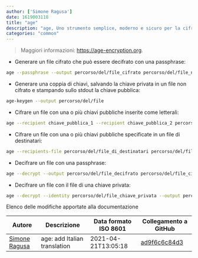 ```yaml
---
author: ['Simone Ragusa']
date: 1619003118
title: "age"
description: "age, Uno strumento semplice, moderno e sicuro per la cifratura di file."
categories: "common"
---
```

> Maggiori informazioni: <https://age-encryption.org>.

- Generare un file cifrato che può essere decifrato con una passphrase:

```bash
age --passphrase --output percorso/del/file_cifrato percorso/del/file_non_cifrato
```

- Generare una coppia di chiavi, salvando la chiave privata in un file non cifrato e stampando sullo stdout la chiave pubblica:

```bash
age-keygen --output percorso/del/file
```

- Cifrare un file con una o più chiavi pubbliche inserite come letterali:

```bash
age --recipient chiave_pubblica_1 --recipient chiave_pubblica_2 percorso/del/file_non_cifrato --output percorso/del/file_cifrato
```

- Cifrare un file con una o più chiavi pubbliche specificate in un file di destinatari:

```bash
age --recipients-file percorso/del/file_di_destinatari percorso/del/file_non_cifrato --output percorso/del/file_cifrato
```

- Decifrare un file con una passphrase:

```bash
age --decrypt --output percorso/del/file_decifrato percorso/del/file_cifrato
```

- Decifrare un file con il file di una chiave privata:

```bash
age --decrypt --identity percorso/del/file_chiave_privata --output percorso/del/file_decifrato percorso/del/file_cifrato
```
Elenco delle modifiche apportate alla documentazione


Autore | Descrizione | Data formato ISO 8601 | Collegamento a GitHub
------|-----|-----|-----
[Simone Ragusa](mailto:simone99.as@gmail.com) | age: add Italian translation | 2021-04-21T13:05:18 | [ad9f6c6c84d3](https://github.com/tldr-pages/tldr/commit/ad9f6c6c84d35b8352d541a3a19f12b251cc34bf)

